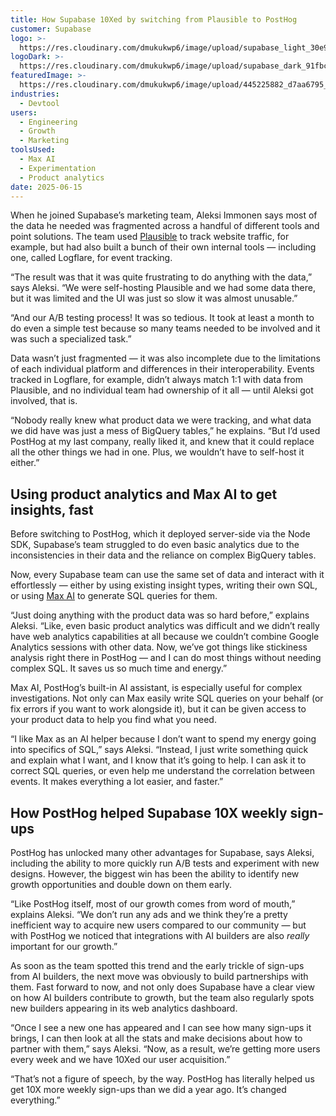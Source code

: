 ```yaml
---
title: How Supabase 10Xed by switching from Plausible to PostHog
customer: Supabase
logo: >-
  https://res.cloudinary.com/dmukukwp6/image/upload/supabase_light_30e9fe4a90.png
logoDark: >-
  https://res.cloudinary.com/dmukukwp6/image/upload/supabase_dark_91fbc944e4.png
featuredImage: >-
  https://res.cloudinary.com/dmukukwp6/image/upload/445225882_d7aa6795_3350_4e88_9ca7_091c61e86e39_0ed5ee1f16.jpg
industries:
  - Devtool
users:
  - Engineering
  - Growth
  - Marketing
toolsUsed:
  - Max AI
  - Experimentation
  - Product analytics
date: 2025-06-15
---
```


When he joined Supabase’s marketing team, Aleksi Immonen says most of the data he needed was fragmented across a handful of different tools and point solutions. The team used [Plausible](https://posthog.com/blog/posthog-vs-plausible) to track website traffic, for example, but had also built a bunch of their own internal tools — including one, called Logflare, for event tracking. 

“The result was that it was quite frustrating to do anything with the data,” says Aleksi. “We were self-hosting Plausible and we had some data there, but it was limited and the UI was just so slow it was almost unusable.”

“And our A/B testing process! It was so tedious. It took at least a month to do even a simple test because so many teams needed to be involved and it was such a specialized task.”

Data wasn’t just fragmented — it was also incomplete due to the limitations of each individual platform and differences in their interoperability. Events tracked in Logflare, for example, didn’t always match 1:1 with data from Plausible, and no individual team had ownership of it all — until Aleksi got involved, that is. 

“Nobody really knew what product data we were tracking, and what data we did have was just a mess of BigQuery tables,” he explains. “But I’d used PostHog at my last company, really liked it, and knew that it could replace all the other things we had in one. Plus, we wouldn’t have to self-host it either.” 

<BorderWrapper>
<Quote
    imageSource="/images/customers/aleksi.jpg"
    size="md"
    name="Aleksi Immonen"
    title="Growth Marketer, Supabase"
    quote={`“I think PostHog is just super. It’s great for data collection, A/B testing, and web analytics. Plus, I also just really love how James’ communicates on Twitter through memes.`}
/>
</BorderWrapper>


## Using product analytics and Max AI to get insights, fast

Before switching to PostHog, which it deployed server-side via the Node SDK, Supabase’s team struggled to do even basic analytics due to the inconsistencies in their data and the reliance on complex BigQuery tables.

Now, every Supabase team can use the same set of data and interact with it effortlessly — either by using existing insight types, writing their own SQL, or using [Max AI](/max) to generate SQL queries for them.

“Just doing anything with the product data was so hard before,” explains Aleksi. “Like, even basic product analytics was difficult and we didn’t really have web analytics capabilities at all because we couldn’t combine Google Analytics sessions with other data. Now, we’ve got things like stickiness analysis right there in PostHog — and I can do most things without needing complex SQL. It saves us so much time and energy.”

Max AI, PostHog’s built-in AI assistant, is especially useful for complex investigations. Not only can Max easily write SQL queries on your behalf (or fix errors if you want to work alongside it), but it can be given access to your product data to help you find what you need. 

“I like Max as an AI helper because I don’t want to spend my energy going into specifics of SQL,” says Aleksi. “Instead, I just write something quick and explain what I want, and I know that it’s going to help. I can ask it to correct SQL queries, or even help me understand the correlation between events. It makes everything a lot easier, and faster.”

## How PostHog helped Supabase 10X weekly sign-ups

PostHog has unlocked many other advantages for Supabase, says Aleksi, including the ability to more quickly run A/B tests and experiment with new designs. However, the biggest win has been the ability to identify new growth opportunities and double down on them early.

“Like PostHog itself, most of our growth comes from word of mouth,” explains Aleksi. “We don’t run any ads and we think they’re a pretty inefficient way to acquire new users compared to our community — but with PostHog we noticed that integrations with AI builders are also _really_ important for our growth.”

As soon as the team spotted this trend and the early trickle of sign-ups from AI builders, the next move was obviously to build partnerships with them. Fast forward to now, and not only does Supabase have a clear view on how AI builders contribute to growth, but the team also regularly spots new builders appearing in its web analytics dashboard.

“Once I see a new one has appeared and I can see how many sign-ups it brings, I can then look at all the stats and make decisions about how to partner with them,” says Aleksi. “Now, as a result, we’re getting more users every week and we have 10Xed our user acquisition.”

“That’s not a figure of speech, by the way. PostHog has literally helped us get 10X more weekly sign-ups than we did a year ago. It’s changed everything.”
